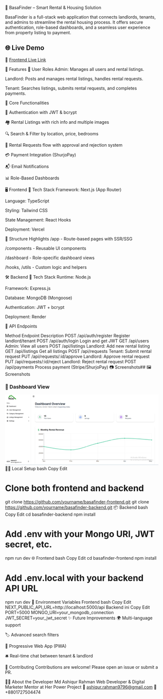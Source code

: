 🏡 BasaFinder – Smart Rental & Housing Solution

BasaFinder is a full-stack web application that connects landlords, tenants, and admins to streamline the rental housing process. It offers secure authentication, role-based dashboards, and a seamless user experience from property listing to payment.

## 🌐 Live Demo

🔗 [Frontend Live Link](https://basefinder-client.vercel.app)

🚀 Features
👥 User Roles
Admin: Manages all users and rental listings.

Landlord: Posts and manages rental listings, handles rental requests.

Tenant: Searches listings, submits rental requests, and completes payments.

🧩 Core Functionalities

🔐 Authentication with JWT & bcrypt

🏘️ Rental Listings with rich info and multiple images

🔍 Search & Filter by location, price, bedrooms

📄 Rental Requests flow with approval and rejection system

💳 Payment Integration (ShurjoPay)

📬 Email Notifications

📊 Role-Based Dashboards

🖥️ Frontend
🔧 Tech Stack
Framework: Next.js (App Router)

Language: TypeScript

Styling: Tailwind CSS

State Management: React Hooks

Deployment: Vercel

📁 Structure Highlights
/app - Route-based pages with SSR/SSG

/components - Reusable UI components

/dashboard - Role-specific dashboard views

/hooks, /utils - Custom logic and helpers

🛠️ Backend
🔧 Tech Stack
Runtime: Node.js

Framework: Express.js

Database: MongoDB (Mongoose)

Authentication: JWT + bcrypt

Deployment:  Render 

📁 API Endpoints

Method	Endpoint	Description
POST	/api/auth/register	Register landlord/tenant
POST	/api/auth/login	Login and get JWT
GET	/api/users	Admin: View all users
POST	/api/listings	Landlord: Add new rental listing
GET	/api/listings	Get all listings
POST	/api/requests	Tenant: Submit rental request
PUT	/api/requests/:id/approve	Landlord: Approve rental request
PUT	/api/requests/:id/reject	Landlord: Reject rental request
POST	/api/payments	Process payment (Stripe/ShurjoPay)
📷 Screenshots## 🖼️ Screenshots

### 🎯 Dashboard View

![Tenant Dashboard](./public/dashboard.png)
🧑‍💻 Local Setup
bash
Copy
Edit
# Clone both frontend and backend
git clone https://github.com/yourname/basafinder-frontend.git
git clone https://github.com/yourname/basafinder-backend.git
📦 Backend
bash
Copy
Edit
cd basafinder-backend
npm install
# Add .env with your Mongo URI, JWT secret, etc.
npm run dev
🌐 Frontend
bash
Copy
Edit
cd basafinder-frontend
npm install
# Add .env.local with your backend API URL
npm run dev
🔐 Environment Variables
Frontend
bash
Copy
Edit
NEXT_PUBLIC_API_URL=http://localhost:5000/api
Backend
ini
Copy
Edit
PORT=5000
MONGO_URI=your_mongodb_connection
JWT_SECRET=your_jwt_secret
✨ Future Improvements
🌍 Multi-language support

🏷️ Advanced search filters

📱 Progressive Web App (PWA)

🛎️ Real-time chat between tenant & landlord

🤝 Contributing
Contributions are welcome! Please open an issue or submit a PR.

🧑‍🏫 About the Developer
Md Ashiqur Rahman
Web Developer & Digital Marketer
Mentor at Her Power Project
📧 ashiqur.rahman9796@gmail.com
📱 +8801727504474

